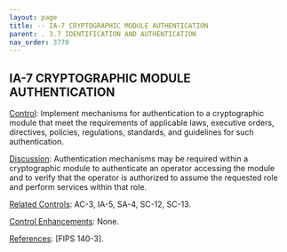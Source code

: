 ```yaml
---
layout: page
title: -- IA-7 CRYPTOGRAPHIC MODULE AUTHENTICATION 
parent: . 3.7 IDENTIFICATION AND AUTHENTICATION 
nav_order: 3770 
---
```


## IA-7 CRYPTOGRAPHIC MODULE AUTHENTICATION

<ins>Control</ins>: Implement mechanisms for authentication to a cryptographic module that meet the requirements of applicable laws, executive orders, directives, policies, regulations, standards, and guidelines for such authentication.

<ins>Discussion</ins>: Authentication mechanisms may be required within a cryptographic module to authenticate an operator accessing the module and to verify that the operator is authorized to assume the requested role and perform services within that role.

<ins>Related Controls</ins>: AC-3, IA-5, SA-4, SC-12, SC-13.

<ins>Control Enhancements</ins>: None.

<ins>References</ins>: [FIPS 140-3].
